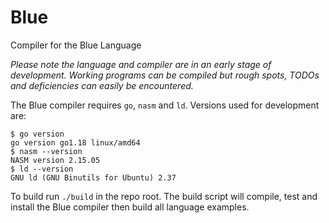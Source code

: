 # Blue

Compiler for the Blue Language

_Please note the language and compiler are in an early stage of development. Working programs can be compiled but rough spots, TODOs and deficiencies can easily be encountered._

The Blue compiler requires `go`, `nasm` and `ld`. Versions used for development are:

```
$ go version
go version go1.18 linux/amd64
$ nasm --version
NASM version 2.15.05
$ ld --version
GNU ld (GNU Binutils for Ubuntu) 2.37
```

To build run `./build` in the repo root. The build script will compile, test and install the Blue compiler then build all language examples.
